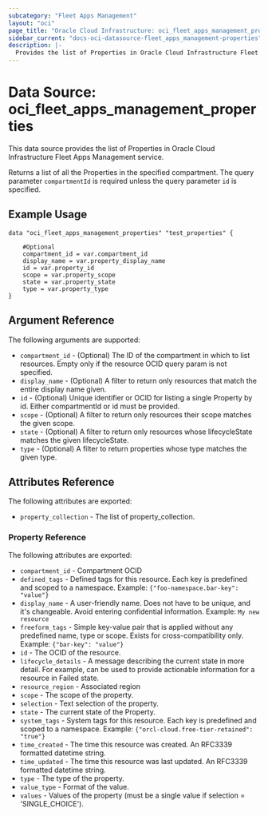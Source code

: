 ```yaml
---
subcategory: "Fleet Apps Management"
layout: "oci"
page_title: "Oracle Cloud Infrastructure: oci_fleet_apps_management_properties"
sidebar_current: "docs-oci-datasource-fleet_apps_management-properties"
description: |-
  Provides the list of Properties in Oracle Cloud Infrastructure Fleet Apps Management service
---
```


# Data Source: oci_fleet_apps_management_properties
This data source provides the list of Properties in Oracle Cloud Infrastructure Fleet Apps Management service.

Returns a list of all the Properties in the specified compartment.
The query parameter `compartmentId` is required unless the query parameter `id` is specified.


## Example Usage

```hcl
data "oci_fleet_apps_management_properties" "test_properties" {

	#Optional
	compartment_id = var.compartment_id
	display_name = var.property_display_name
	id = var.property_id
	scope = var.property_scope
	state = var.property_state
	type = var.property_type
}
```

## Argument Reference

The following arguments are supported:

* `compartment_id` - (Optional) The ID of the compartment in which to list resources. Empty only if the resource OCID query param is not specified. 
* `display_name` - (Optional) A filter to return only resources that match the entire display name given.
* `id` - (Optional) Unique identifier or OCID for listing a single Property by id. Either compartmentId or id must be provided. 
* `scope` - (Optional) A filter to return only resources their scope matches the given scope.
* `state` - (Optional) A filter to return only resources whose lifecycleState matches the given lifecycleState.
* `type` - (Optional) A filter to return properties whose type matches the given type.


## Attributes Reference

The following attributes are exported:

* `property_collection` - The list of property_collection.

### Property Reference

The following attributes are exported:

* `compartment_id` - Compartment OCID
* `defined_tags` - Defined tags for this resource. Each key is predefined and scoped to a namespace. Example: `{"foo-namespace.bar-key": "value"}` 
* `display_name` - A user-friendly name. Does not have to be unique, and it's changeable. Avoid entering confidential information.  Example: `My new resource` 
* `freeform_tags` - Simple key-value pair that is applied without any predefined name, type or scope. Exists for cross-compatibility only. Example: `{"bar-key": "value"}` 
* `id` - The OCID of the resource.
* `lifecycle_details` - A message describing the current state in more detail. For example, can be used to provide actionable information for a resource in Failed state.
* `resource_region` - Associated region
* `scope` - The scope of the property.
* `selection` - Text selection of the property.
* `state` - The current state of the Property.
* `system_tags` - System tags for this resource. Each key is predefined and scoped to a namespace. Example: `{"orcl-cloud.free-tier-retained": "true"}` 
* `time_created` - The time this resource was created. An RFC3339 formatted datetime string.
* `time_updated` - The time this resource was last updated. An RFC3339 formatted datetime string.
* `type` - The type of the property.
* `value_type` - Format of the value.
* `values` - Values of the property (must be a single value if selection = 'SINGLE_CHOICE').

